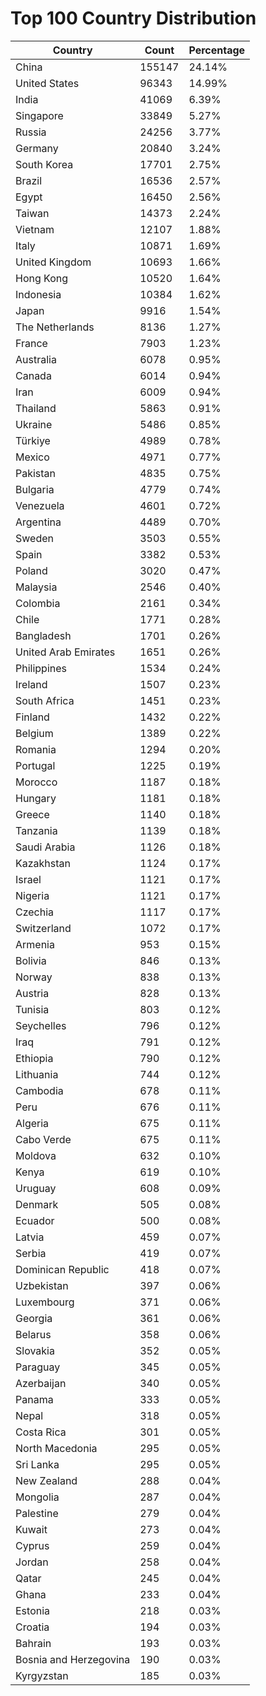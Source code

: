 # Top 100 Country Distribution
| Country | Count | Percentage |
|----|----|----|
| China | 155147 | 24.14% |
| United States | 96343 | 14.99% |
| India | 41069 | 6.39% |
| Singapore | 33849 | 5.27% |
| Russia | 24256 | 3.77% |
| Germany | 20840 | 3.24% |
| South Korea | 17701 | 2.75% |
| Brazil | 16536 | 2.57% |
| Egypt | 16450 | 2.56% |
| Taiwan | 14373 | 2.24% |
| Vietnam | 12107 | 1.88% |
| Italy | 10871 | 1.69% |
| United Kingdom | 10693 | 1.66% |
| Hong Kong | 10520 | 1.64% |
| Indonesia | 10384 | 1.62% |
| Japan | 9916 | 1.54% |
| The Netherlands | 8136 | 1.27% |
| France | 7903 | 1.23% |
| Australia | 6078 | 0.95% |
| Canada | 6014 | 0.94% |
| Iran | 6009 | 0.94% |
| Thailand | 5863 | 0.91% |
| Ukraine | 5486 | 0.85% |
| Türkiye | 4989 | 0.78% |
| Mexico | 4971 | 0.77% |
| Pakistan | 4835 | 0.75% |
| Bulgaria | 4779 | 0.74% |
| Venezuela | 4601 | 0.72% |
| Argentina | 4489 | 0.70% |
| Sweden | 3503 | 0.55% |
| Spain | 3382 | 0.53% |
| Poland | 3020 | 0.47% |
| Malaysia | 2546 | 0.40% |
| Colombia | 2161 | 0.34% |
| Chile | 1771 | 0.28% |
| Bangladesh | 1701 | 0.26% |
| United Arab Emirates | 1651 | 0.26% |
| Philippines | 1534 | 0.24% |
| Ireland | 1507 | 0.23% |
| South Africa | 1451 | 0.23% |
| Finland | 1432 | 0.22% |
| Belgium | 1389 | 0.22% |
| Romania | 1294 | 0.20% |
| Portugal | 1225 | 0.19% |
| Morocco | 1187 | 0.18% |
| Hungary | 1181 | 0.18% |
| Greece | 1140 | 0.18% |
| Tanzania | 1139 | 0.18% |
| Saudi Arabia | 1126 | 0.18% |
| Kazakhstan | 1124 | 0.17% |
| Israel | 1121 | 0.17% |
| Nigeria | 1121 | 0.17% |
| Czechia | 1117 | 0.17% |
| Switzerland | 1072 | 0.17% |
| Armenia | 953 | 0.15% |
| Bolivia | 846 | 0.13% |
| Norway | 838 | 0.13% |
| Austria | 828 | 0.13% |
| Tunisia | 803 | 0.12% |
| Seychelles | 796 | 0.12% |
| Iraq | 791 | 0.12% |
| Ethiopia | 790 | 0.12% |
| Lithuania | 744 | 0.12% |
| Cambodia | 678 | 0.11% |
| Peru | 676 | 0.11% |
| Algeria | 675 | 0.11% |
| Cabo Verde | 675 | 0.11% |
| Moldova | 632 | 0.10% |
| Kenya | 619 | 0.10% |
| Uruguay | 608 | 0.09% |
| Denmark | 505 | 0.08% |
| Ecuador | 500 | 0.08% |
| Latvia | 459 | 0.07% |
| Serbia | 419 | 0.07% |
| Dominican Republic | 418 | 0.07% |
| Uzbekistan | 397 | 0.06% |
| Luxembourg | 371 | 0.06% |
| Georgia | 361 | 0.06% |
| Belarus | 358 | 0.06% |
| Slovakia | 352 | 0.05% |
| Paraguay | 345 | 0.05% |
| Azerbaijan | 340 | 0.05% |
| Panama | 333 | 0.05% |
| Nepal | 318 | 0.05% |
| Costa Rica | 301 | 0.05% |
| North Macedonia | 295 | 0.05% |
| Sri Lanka | 295 | 0.05% |
| New Zealand | 288 | 0.04% |
| Mongolia | 287 | 0.04% |
| Palestine | 279 | 0.04% |
| Kuwait | 273 | 0.04% |
| Cyprus | 259 | 0.04% |
| Jordan | 258 | 0.04% |
| Qatar | 245 | 0.04% |
| Ghana | 233 | 0.04% |
| Estonia | 218 | 0.03% |
| Croatia | 194 | 0.03% |
| Bahrain | 193 | 0.03% |
| Bosnia and Herzegovina | 190 | 0.03% |
| Kyrgyzstan | 185 | 0.03% |
